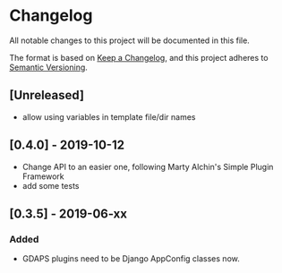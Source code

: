 # Changelog
All notable changes to this project will be documented in this file.

The format is based on [Keep a Changelog](https://keepachangelog.com/en/1.0.0/),
and this project adheres to [Semantic Versioning](https://semver.org/spec/v2.0.0.html).

## [Unreleased]
- allow using variables in template file/dir names

## [0.4.0] - 2019-10-12
- Change API to an easier one, following Marty Alchin's Simple Plugin Framework
- add some tests

## [0.3.5] - 2019-06-xx
### Added
- GDAPS plugins need to be Django AppConfig classes now.
